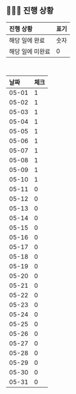 ## 🧑🏻‍💻 진행 상황

| 진행 상황            | 표기  |
|:-----------------|:----|
| 해당 일에 완료      | 숫자   |
| 해당 일에 미완료    | 0   |



<br>

| 날짜  | 체크 |
|:------|:----|
| 05-01 | 1 |
| 05-02 | 1 |
| 05-03 | 1 |
| 05-04 | 1 |
| 05-05 | 1 |
| 05-06 | 1 |
| 05-07 | 1 |
| 05-08 | 1 |
| 05-09 | 1 |
| 05-10 | 1 |
| 05-11 | 0 |
| 05-12 | 0 |
| 05-13 | 0 |
| 05-14 | 0 |
| 05-15 | 0 |
| 05-16 | 0 |
| 05-17 | 0 |
| 05-18 | 0 |
| 05-19 | 0 |
| 05-20 | 0 |
| 05-21 | 0 |
| 05-22 | 0 |
| 05-23 | 0 |
| 05-24 | 0 |
| 05-25 | 0 |
| 05-26 | 0 |
| 05-27 | 0 |
| 05-28 | 0 |
| 05-29 | 0 |
| 05-30 | 0 |
| 05-31 | 0 |
